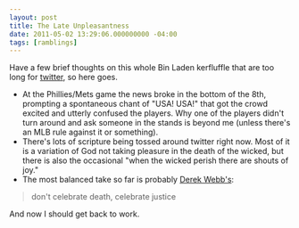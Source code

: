 ```yaml
---
layout: post
title: The Late Unpleasantness
date: 2011-05-02 13:29:06.000000000 -04:00
tags: [ramblings]
---
```

<p>Have a few brief thoughts on this whole Bin Laden kerfluffle that are too long for <a href="http://twitter.com/oddevan">twitter</a>, so here goes.</p>

<ul>
<li>At the Phillies/Mets game the news broke in the bottom of the 8th, prompting a spontaneous chant of "USA! USA!" that got the crowd excited and utterly confused the players. Why one of the players didn't turn around and ask someone in the stands is beyond me (unless there's an MLB rule against it or something).</li>
<li>There's lots of scripture being tossed around twitter right now. Most of it is a variation of God not taking pleasure in the death of the wicked, but there is also the occasional "when the wicked perish there are shouts of joy."</li>
<li>The most balanced take so far is probably <a href="https://twitter.com/derekwebb/status/64895198542573568">Derek Webb's</a>:</li>
</ul>

<blockquote>
  <p>don't celebrate death, celebrate justice</p>
</blockquote>

<p>And now I should get back to work.</p>
